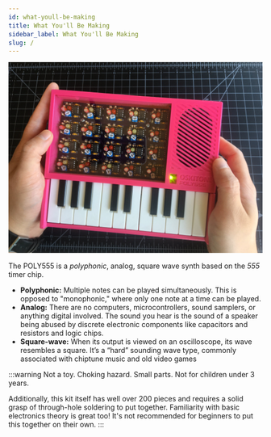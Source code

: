 ```yaml
---
id: what-youll-be-making
title: What You'll Be Making
sidebar_label: What You'll Be Making
slug: /
---
```


[![A finished POLY555](/img/assembly/all_done.jpg)](/img/assembly/all_done.jpg)

The POLY555 is a _polyphonic_, analog, square wave synth based on the _555_ timer chip.

- **Polyphonic:**​ Multiple notes can be played simultaneously. This is opposed to "monophonic," where only one note at a time can be played.
- **Analog:**​ There are no computers, microcontrollers, sound samplers, or anything digital involved. The sound you hear is the sound of a speaker being abused by discrete electronic components like capacitors and resistors and logic chips.
- **Square-wave:**​ When its output is viewed on an oscilloscope, its wave resembles a square. It’s a “hard” sounding wave type, commonly associated with chiptune music and old video games

:::warning
Not a toy. Choking hazard. Small parts. Not for children under 3 years.

Additionally, this kit itself has well over 200 pieces and requires a solid grasp of through-hole soldering to put together. Familiarity with basic electronics theory is great too! It's not recommended for beginners to put this together on their own.
:::
